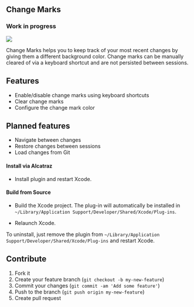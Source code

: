 ## Change Marks

### Work in progress

<img src="https://raw.githubusercontent.com/zenangst/ChangeMarks/master/screenshot.png">

Change Marks helps you to keep track of your most recent changes by giving them a different background color.
Change marks can be manually cleared of via a keyboard shortcut and are not persisted between sessions.

## Features
- Enable/disable change marks using keyboard shortcuts
- Clear change marks
- Configure the change mark color

## Planned features

- Navigate between changes
- Restore changes between sessions
- Load changes from Git

#### Install via Alcatraz

* Install plugin and restart Xcode.

#### Build from Source

* Build the Xcode project. The plug-in will automatically be installed in `~/Library/Application Support/Developer/Shared/Xcode/Plug-ins`.

* Relaunch Xcode.

To uninstall, just remove the plugin from `~/Library/Application Support/Developer/Shared/Xcode/Plug-ins` and restart Xcode.

## Contribute

1. Fork it
2. Create your feature branch (`git checkout -b my-new-feature`)
3. Commit your changes (`git commit -am 'Add some feature'`)
4. Push to the branch (`git push origin my-new-feature`)
5. Create pull request
